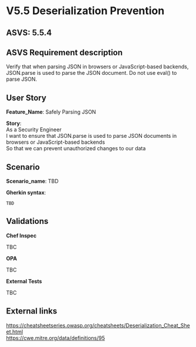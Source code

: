 # V5.5 Deserialization Prevention

## ASVS: 5.5.4

## ASVS Requirement description

Verify that when parsing JSON in browsers or JavaScript-based
backends, JSON.parse is used to parse the JSON document. Do not
use eval() to parse JSON.

## User Story

**Feature_Name**: Safely Parsing JSON

**Story**:\
As a Security Engineer\
I want to ensure that JSON.parse is used to parse JSON documents in browsers
or JavaScript-based backends\
So that we can prevent unauthorized changes to our data

## Scenario

**Scenario_name**: TBD

**Gherkin syntax**:

```gherkin
TBD
```

## Validations

**Chef Inspec**

TBC

**OPA**

TBC

**External Tests**

TBC

## External links

<https://cheatsheetseries.owasp.org/cheatsheets/Deserialization_Cheat_Sheet.html> \
<https://cwe.mitre.org/data/definitions/95>
